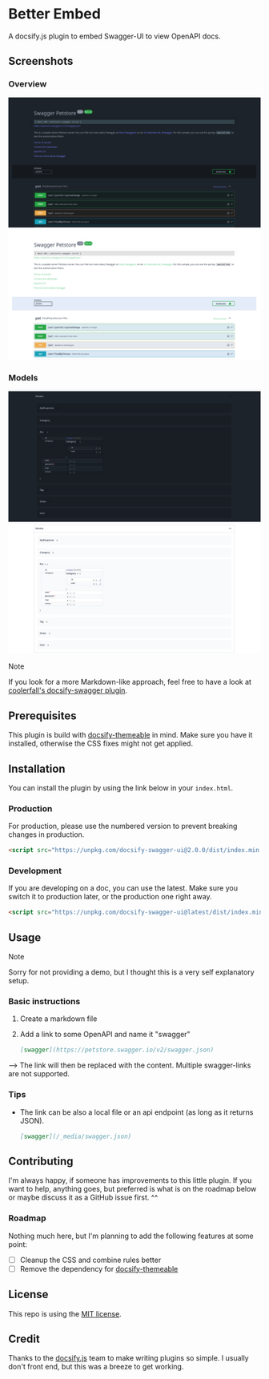 # Better Embed

A docsify.js plugin to embed Swagger-UI to view OpenAPI docs.

## Screenshots

### Overview

![overview-dark](/_media/overview_dark.png#gh-dark-mode-only)
![overview-light](/_media/overview_light.png#gh-light-mode-only)

### Models

![models-dark](/_media/models_dark.png#gh-dark-mode-only)
![models-light](/_media/models_light.png#gh-light-mode-only)

> [!Note]
> If you look for a more Markdown-like approach, feel free to have a look at [coolerfall's docsify-swagger plugin](https://github.com/coolerfall/docsify-swagger).

## Prerequisites

This plugin is build with [docsify-themeable](https://jhildenbiddle.github.io/docsify-themeable/#/) in mind. Make sure you have it installed, otherwise the CSS fixes might not get applied.

## Installation

You can install the plugin by using the link below in your `index.html`.

### Production

For production, please use the numbered version to prevent breaking changes in production.

``` html
<script src="https://unpkg.com/docsify-swagger-ui@2.0.0/dist/index.min.js"></script>
```

### Development

If you are developing on a doc, you can use the latest. Make sure you switch it to production later, or the production one right away.

``` html
<script src="https://unpkg.com/docsify-swagger-ui@latest/dist/index.min.js"></script>
```

## Usage

> [!NOTE]
> Sorry for not providing a demo, but I thought this is a very self explanatory setup.

### Basic instructions

1. Create a markdown file

2. Add a link to some OpenAPI and name it "swagger"

   ``` markdown
   [swagger](https://petstore.swagger.io/v2/swagger.json)
   ```

--> The link will then be replaced with the content. Multiple swagger-links are not supported.

### Tips

- The link can be also a local file or an api endpoint (as long as it returns JSON).

  ```markdown
  [swagger](/_media/swagger.json)
  ```

## Contributing

I'm always happy, if someone has improvements to this little plugin. If you want to help, anything goes, but preferred is what is on the roadmap below or maybe discuss it as a GitHub issue first. ^^

### Roadmap

Nothing much here, but I'm planning to add the following features at some point:

- [ ] Cleanup the CSS and combine rules better
- [ ] Remove the dependency for [docsify-themeable](https://jhildenbiddle.github.io/docsify-themeable/#/)

## License

This repo is using the [MIT license](LICENSE).

## Credit

Thanks to the [docsify.js](https://docsify.js.org/#/) team to make writing plugins so simple. I usually don't front end, but this was a breeze to get working.

